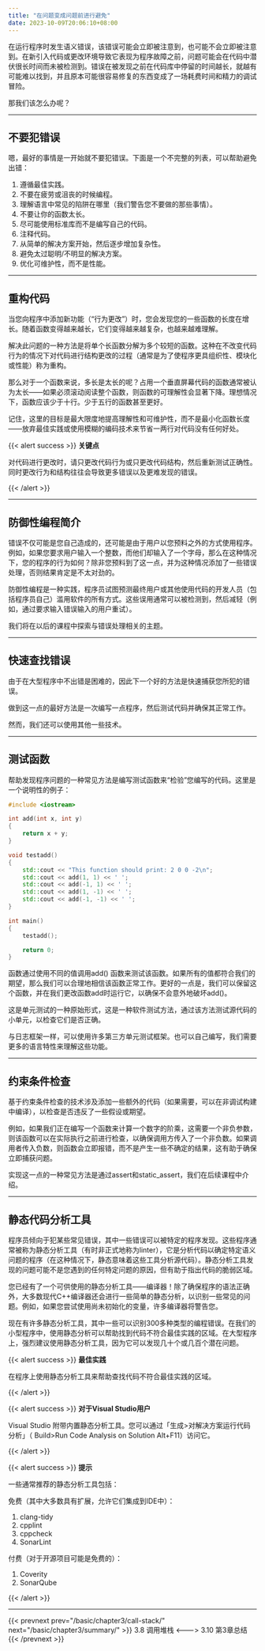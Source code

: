 ```yaml
---
title: "在问题变成问题前进行避免"
date: 2023-10-09T20:06:10+08:00
---
```


在运行程序时发生语义错误，该错误可能会立即被注意到，也可能不会立即被注意到。在新引入代码或更改环境导致它表现为程序故障之前，问题可能会在代码中潜伏很长时间而未被检测到。错误在被发现之前在代码库中停留的时间越长，就越有可能难以找到，并且原本可能很容易修复的东西变成了一场耗费时间和精力的调试冒险。

那我们该怎么办呢？

***
## 不要犯错误

嗯，最好的事情是一开始就不要犯错误。下面是一个不完整的列表，可以帮助避免出错：

1. 遵循最佳实践。
2. 不要在疲劳或沮丧的时候编程。
3. 理解语言中常见的陷阱在哪里（我们警告您不要做的那些事情）。
4. 不要让你的函数太长。
5. 尽可能使用标准库而不是编写自己的代码。
6. 注释代码。
7. 从简单的解决方案开始，然后逐步增加复杂性。
8. 避免太过聪明/不明显的解决方案。
9. 优化可维护性，而不是性能。

***
## 重构代码

当您向程序中添加新功能（“行为更改”）时，您会发现您的一些函数的长度在增长。随着函数变得越来越长，它们变得越来越复杂，也越来越难理解。

解决此问题的一种方法是将单个长函数分解为多个较短的函数。这种在不改变代码行为的情况下对代码进行结构更改的过程（通常是为了使程序更具组织性、模块化或性能）称为重构。

那么对于一个函数来说，多长是太长的呢？占用一个垂直屏幕代码的函数通常被认为太长——如果必须滚动阅读整个函数，则函数的可理解性会显著下降。理想情况下，函数应该少于十行。少于五行的函数甚至更好。

记住，这里的目标是最大限度地提高理解性和可维护性，而不是最小化函数长度——放弃最佳实践或使用模糊的编码技术来节省一两行对代码没有任何好处。

{{< alert success >}}
**关键点**

对代码进行更改时，请只更改代码行为或只更改代码结构，然后重新测试正确性。同时更改行为和结构往往会导致更多错误以及更难发现的错误。

{{< /alert >}}

***
## 防御性编程简介

错误不仅可能是您自己造成的，还可能是由于用户以您预料之外的方式使用程序。例如，如果您要求用户输入一个整数，而他们却输入了一个字母，那么在这种情况下，您的程序的行为如何？除非您预料到了这一点，并为这种情况添加了一些错误处理，否则结果肯定是不太对劲的。

防御性编程是一种实践，程序员试图预测最终用户或其他使用代码的开发人员（包括程序员自己）滥用软件的所有方式。这些误用通常可以被检测到，然后减轻（例如，通过要求输入错误输入的用户重试）。

我们将在以后的课程中探索与错误处理相关的主题。

***
## 快速查找错误

由于在大型程序中不出错是困难的，因此下一个好的方法是快速捕获您所犯的错误。

做到这一点的最好方法是一次编写一点程序，然后测试代码并确保其正常工作。

然而，我们还可以使用其他一些技术。

***
## 测试函数

帮助发现程序问题的一种常见方法是编写测试函数来“检验”您编写的代码。这里是一个说明性的例子：

```C++
#include <iostream>

int add(int x, int y)
{
	return x + y;
}

void testadd()
{
	std::cout << "This function should print: 2 0 0 -2\n";
	std::cout << add(1, 1) << ' ';
	std::cout << add(-1, 1) << ' ';
	std::cout << add(1, -1) << ' ';
	std::cout << add(-1, -1) << ' ';
}

int main()
{
	testadd();

	return 0;
}
```

函数通过使用不同的值调用add() 函数来测试该函数。如果所有的值都符合我们的期望，那么我们可以合理地相信该函数正常工作。更好的一点是，我们可以保留这个函数，并在我们更改函数add时运行它，以确保不会意外地破坏add()。

这是单元测试的一种原始形式，这是一种软件测试方法，通过该方法测试源代码的小单元，以检查它们是否正确。

与日志框架一样，可以使用许多第三方单元测试框架。也可以自己编写，我们需要更多的语言特性来理解这些功能。

***
## 约束条件检查

基于约束条件检查的技术涉及添加一些额外的代码（如果需要，可以在非调试构建中编译），以检查是否违反了一些假设或期望。

例如，如果我们正在编写一个函数来计算一个数字的阶乘，这需要一个非负参数，则该函数可以在实际执行之前进行检查，以确保调用方传入了一个非负数。如果调用者传入负数，则函数会立即报错，而不是产生一些不确定的结果，这有助于确保立即捕获问题。

实现这一点的一种常见方法是通过assert和static_assert，我们在后续课程中介绍。

***
## 静态代码分析工具

程序员倾向于犯某些常见错误，其中一些错误可以被特定的程序发现。这些程序通常被称为静态分析工具（有时非正式地称为linter），它是分析代码以确定特定语义问题的程序（在这种情况下，静态意味着这些工具分析源代码）。静态分析工具发现的问题可能不是您遇到的任何特定问题的原因，但有助于指出代码的脆弱区域。

您已经有了一个可供使用的静态分析工具——编译器！除了确保程序的语法正确外，大多数现代C++编译器还会进行一些简单的静态分析，以识别一些常见的问题。例如，如果您尝试使用尚未初始化的变量，许多编译器将警告您。

现在有许多静态分析工具，其中一些可以识别300多种类型的编程错误。在我们的小型程序中，使用静态分析可以帮助找到代码不符合最佳实践的区域。在大型程序上，强烈建议使用静态分析工具，因为它可以发现几十个或几百个潜在问题。

{{< alert success >}}
**最佳实践**

在程序上使用静态分析工具来帮助查找代码不符合最佳实践的区域。

{{< /alert >}}

{{< alert success >}}
**对于Visual Studio用户**

Visual Studio 附带内置静态分析工具。您可以通过「生成>对解决方案运行代码分析」（ Build>Run Code Analysis on Solution  Alt+F11）访问它。

{{< /alert >}}

{{< alert success >}}
**提示**

一些通常推荐的静态分析工具包括：

免费（其中大多数具有扩展，允许它们集成到IDE中）：

1. clang-tidy
2. cpplint
3. cppcheck
4. SonarLint

付费（对于开源项目可能是免费的）：

1. Coverity
2. SonarQube

{{< /alert >}}

***

{{< prevnext prev="/basic/chapter3/call-stack/" next="/basic/chapter3/summary/" >}}
3.8 调用堆栈
<--->
3.10 第3章总结
{{< /prevnext >}}
